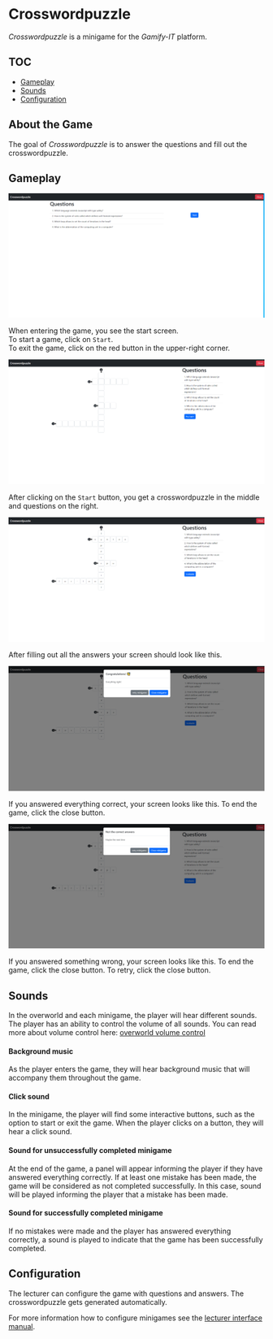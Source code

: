 # Crosswordpuzzle

_Crosswordpuzzle_ is a minigame for the _Gamify-IT_ platform.

## TOC

- [Gameplay](#gameplay)
- [Sounds](#sounds)
- [Configuration](#configuration)

## About the Game

The goal of _Crosswordpuzzle_ is to answer the questions and fill out the crosswordpuzzle.

## Gameplay

![start menu screenshot](assets/crosswordpuzzle-start-screen.webp)

When entering the game, you see the start screen.  
To start a game, click on `Start`.  
To exit the game, click on the red button in the upper-right corner.

![game screenshot](assets/crosswordpuzzle-game-screen.webp)

After clicking on the `Start` button, you get a crosswordpuzzle in the middle and questions on the right. 

![fix bug screenshot](assets/crosswordpuzzle-game-screen-completed.webp)

After filling out all the answers your screen should look like this.

![feedback screenshot](assets/crosswordpuzzle-correct.webp)

If you answered everything correct, your screen looks like this.
To end the game, click the close button.

![feedback screenshot](assets/crosswordpuzzle-wrong.webp)

If you answered something wrong, your screen looks like this.
To end the game, click the close button. To retry, click the close button.

## Sounds

In the overworld and each minigame, the player will hear different sounds. The player has an ability to control the volume of all sounds. You can read more about volume control here: [overworld volume control](../overworld/README.md#volume-control)

#### Background music

As the player enters the game, they will hear background music that will accompany them throughout the game.

#### Click sound

In the minigame, the player will find some interactive buttons, such as the option to start or exit the game. When the player clicks on a button, they will hear a click sound.

#### Sound for unsuccessfully completed minigame

At the end of the game, a panel will appear informing the player if they have answered everything correctly. If at least one mistake has been made, the game will be considered as not completed successfully. In this case, sound will be played informing the player that a mistake has been made.

#### Sound for successfully completed minigame

If no mistakes were made and the player has answered everything correctly, a sound is played to indicate that the game has been successfully completed.

## Configuration

The lecturer can configure the game with questions and answers.
The crosswordpuzzle gets generated automatically.

For more information how to configure minigames see the [lecturer interface manual](../lecturer-interface/README.md).
